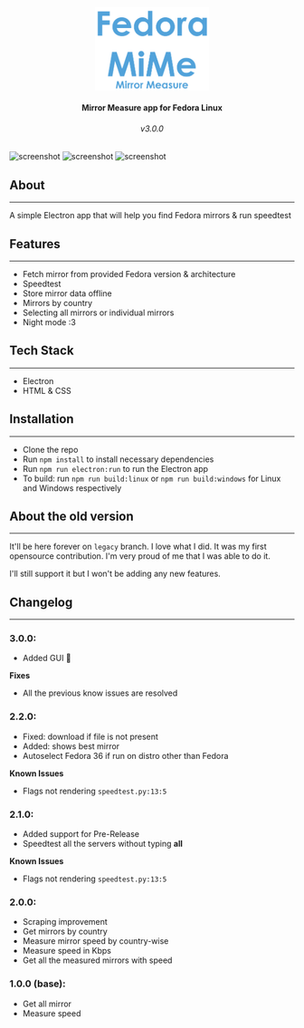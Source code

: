 <div style="text-align: center; margin-top: 5%">
<img  src="./assets/mime-banner.png" style="width: 40%; height: auto; align-self: center" alt="banner">

#### Mirror Measure app for Fedora Linux
###### v3.0.0
</div>

<img src="https://fardinkamal62.github.io/assets/ss-1.png" alt="screenshot"/>
<img src="https://fardinkamal62.github.io/assets/ss-2.png" alt="screenshot"/>
<img src="https://fardinkamal62.github.io/assets/ss-3.png" alt="screenshot"/>


## About

---
A simple Electron app that will help you find Fedora mirrors & run speedtest

## Features

---

- Fetch mirror from provided Fedora version & architecture
- Speedtest
- Store mirror data offline
- Mirrors by country
- Selecting all mirrors or individual mirrors
- Night mode :3

## Tech Stack

---

- Electron
- HTML & CSS

## Installation

---

- Clone the repo
- Run `npm install` to install necessary dependencies
- Run `npm run electron:run` to run the Electron app
- To build: run `npm run build:linux` or `npm run build:windows` for Linux and Windows respectively


## About the old version

---

It'll be here forever on `legacy` branch. I love what I did. It was my first opensource contribution. I'm very proud of me that I was able to do it.

I'll still support it but I won't be adding any new features.



## Changelog

---
### 3.0.0:
- Added GUI 🎉


**Fixes**
- All the previous know issues are resolved


### 2.2.0:
- Fixed: download if file is not present
- Added: shows best mirror
- Autoselect Fedora 36 if run on distro other than Fedora

**Known Issues**
- Flags not rendering `speedtest.py:13:5`

### 2.1.0:
- Added support for Pre-Release
- Speedtest all the servers without typing **all**

**Known Issues**
- Flags not rendering `speedtest.py:13:5`

### 2.0.0:

- Scraping improvement
- Get mirrors by country
- Measure mirror speed by country-wise
- Measure speed in Kbps
- Get all the measured mirrors with speed

### 1.0.0 (base):

- Get all mirror
- Measure speed